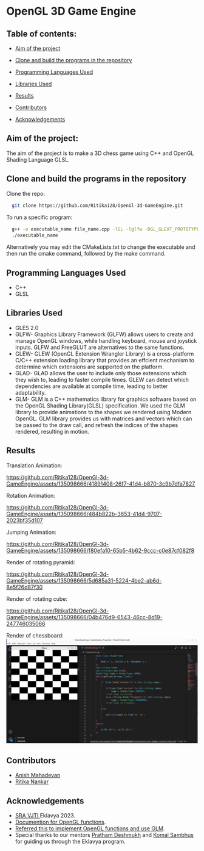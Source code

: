 
# OpenGL 3D Game Engine
## Table of contents:
* [Aim of the project](https://github.com/Ritika128/OpenGl-3d-GameEngine#aim-of-the-project)

* [Clone and build the programs in the repository](https://github.com/Ritika128/OpenGl-3d-GameEngine#clone-and-build-the-programs-in-the-repository)

* [Programming Languages Used](https://github.com/Ritika128/OpenGl-3d-GameEngine#programming-languages-used)

* [Libraries Used](https://github.com/Ritika128/OpenGl-3d-GameEngine#libraries-used)

* [Results](https://github.com/Ritika128/OpenGl-3d-GameEngine#results)

* [Contributors](https://github.com/Ritika128/OpenGl-3d-GameEngine#contributors)

* [Acknowledgements](https://github.com/Ritika128/OpenGl-3d-GameEngine#acknowledgements)
## Aim of the project:
The aim of the project is to make a 3D chess game using C++ and OpenGL Shading Language GLSL.


## Clone and build the programs in the repository

Clone the repo:

```bash
  git clone https://github.com/Ritika128/OpenGl-3d-GameEngine.git
```

To run a specific program:

```bash
  g++ -o executable_name file_name.cpp -lGL -lglfw -DGL_GLEXT_PROTOTYPES -I./glm-master
  ./executable_name
```
Alternatively you may edit the CMakeLists.txt to change the executable and then run the cmake command, followed by the make command.

## Programming Languages Used
* C++
* GLSL



## Libraries Used
* GLES 2.0
* GLFW- Graphics Library Framework (GLFW) allows users to create and manage OpenGL windows, while handling keyboard, mouse and joystick inputs. GLFW and FreeGLUT are alternatives to the same functions.
* GLEW- GLEW (OpenGL Extension Wrangler Library) is a cross-platform C/C++ extension loading library that provides an effcient mechanism to determine which extensions are supported on the platform.
* GLAD- GLAD allows the user to include only those extensions which they wish to, leading to faster compile times. GLEW can detect which dependencies are available at compile time, leading to better adaptability.
* GLM- GLM is a C++ mathematics library for graphics software based on the OpenGL Shading Library(GLSL) specification. We used the GLM library to provide animations to the shapes we rendered using Modern OpenGL. GLM library provides us with matrices and vectors which can be passed to the draw call, and refresh the indices of the shapes rendered, resulting in motion.
  
## Results
Translation Animation:


https://github.com/Ritika128/OpenGl-3d-GameEngine/assets/135098666/41891408-26f7-41d4-b870-3c9b7dfa7827


Rotation Animation:


https://github.com/Ritika128/OpenGl-3d-GameEngine/assets/135098666/484b822b-3653-41d4-9707-2023bf35d107


Jumping Animation:


https://github.com/Ritika128/OpenGl-3d-GameEngine/assets/135098666/f80efa10-65b5-4b62-9ccc-c0e87cf082f8


Render of rotating pyramid:


https://github.com/Ritika128/OpenGl-3d-GameEngine/assets/135098666/5d685a31-5224-4be2-ab6d-8e5f26d87f30



Render of rotating cube:

https://github.com/Ritika128/OpenGl-3d-GameEngine/assets/135098666/04b476d9-6543-46cc-8d19-247746035066



Render of chessboard:
![Render of chessboard](https://github.com/Ritika128/OpenGl-3d-GameEngine/blob/main/media/Chessboard.png)

## Contributors

* [Anish Mahadevan](https://github.com/Faulty404)
* [Ritika Nankar](https://github.com/Ritika128)


## Acknowledgements

 - [SRA VJTI ](https://sravjti.in/)Eklavya 2023.
 - [Documention for OpenGL functions](https://docs.gl/).
 - [Referred this to implement OpenGL functions and use GLM](https://learnopengl.com/).
 - Special thanks to our mentors [Pratham Deshmukh](https://github.com/Pratham-Bot) and [Komal Sambhus](https://github.com/Komal0103) for guiding us through the Eklavya program.

